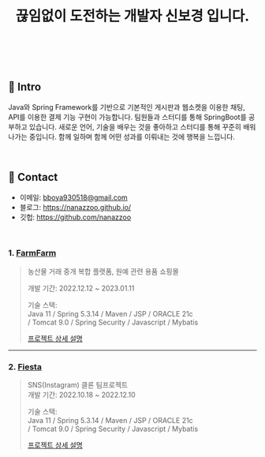 <div align="center">
  
</br></br>


# 끊임없이 도전하는 개발자 신보경 입니다.

</br></br>

</div>

</br>

## :pushpin: Intro

Java와 Spring Framework를 기반으로 기본적인 게시판과 웹소켓을 이용한 채팅, API를 이용한 결제 기능 구현이 가능합니다. 
팀원들과 스터디를 통해 SpringBoot를 공부하고 있습니다. 새로운 언어, 기술을 배우는 것을 좋아하고 스터디를 통해 꾸준히 배워나가는 중입니다.
함께 일하며 함께 어떤 성과를 이뤄내는 것에 행복을 느낍니다.



</br>

## :pushpin: Contact
- 이메일: bboya930518@gmail.com
- 블로그: https://nanazzoo.github.io/
- 깃헙: https://github.com/nanazzoo

</br>


### 1. [FarmFarm](http://129.154.53.250:8080/)
>농산물 거래 중개 복합 플랫폼, 원예 관련 용품 쇼핑몰
>
>개발 기간: 2022.12.12 ~ 2023.01.11
>
>기술 스택:  
>Java 11 / Spring 5.3.14 / Maven / JSP / ORACLE 21c  
>/ Tomcat 9.0 / Spring Security / Javascript / Mybatis  
>
>[프로젝트 상세 설명](https://github.com/nanazzoo/FarmFarm)

---

### 2. [Fiesta](http://146.56.188.235:8080/)
>SNS(Instagram) 클론 팀프로젝트  
>개발 기간: 2022.10.18 ~ 2022.12.10  
>  
>기술 스택:  
>Java 11 / Spring 5.3.14 / Maven / JSP / ORACLE 21c  
>/ Tomcat 9.0 / Spring Security / Javascript / Mybatis 
>  
>[프로젝트 상세 설명](https://github.com/nanazzoo/Fiesta)
